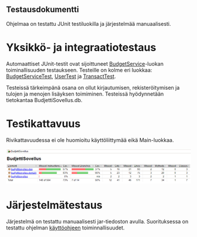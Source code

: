 ## Testausdokumentti

Ohjelmaa on testattu JUnit testiluokilla ja järjestelmää manuaalisesti.

# Yksikkö- ja integraatiotestaus

Automaattiset JUnit-testit ovat sijoittuneet 
[BudgetService](https://github.com/jjkolari/ot-harjoitustyo/blob/master/BudjettiSovellus/src/main/java/budjettisovellus/domain/BudgetService.java)-luokan
toiminallisuuden testaukseen. Testeille on kolme eri luokkaa: 
[BudgetServiceTest](https://github.com/jjkolari/ot-harjoitustyo/blob/master/BudjettiSovellus/src/test/java/budjettisovellus/domain/BudgetServiceTest.java),
[UserTest](https://github.com/jjkolari/ot-harjoitustyo/blob/master/BudjettiSovellus/src/test/java/budjettisovellus/domain/UserTest.java) ja 
[TransactTest](https://github.com/jjkolari/ot-harjoitustyo/blob/master/BudjettiSovellus/src/test/java/budjettisovellus/domain/TransactTest.java). 


Testeissä tärkeimpänä osana on ollut kirjautumisen, rekisteröitymisen ja tulojen ja menojen lisäyksen toimiminen. Testeissä hyödynnetään
 tietokantaa BudjettiSovellus.db.
 
 # Testikattavuus
 
Rivikattavuudessa ei ole huomioitu käyttöliittymää eikä Main-luokkaa.
 
 ![jacoco](https://github.com/jjkolari/ot-harjoitustyo/blob/master/dokumentointi/nakymat/jacococoverage.png)
 
 
 # Järjestelmätestaus
 
 Järjestelmä on testattu manuaalisesti jar-tiedoston avulla. Suorituksessa on testattu ohjelman 
 [käyttöohjeen](https://github.com/jjkolari/ot-harjoitustyo/blob/master/dokumentointi/kayttoohje.md) 
 toiminnallisuudet.
 
 
 
